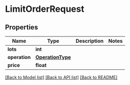 # LimitOrderRequest

## Properties
Name | Type | Description | Notes
------------ | ------------- | ------------- | -------------
**lots** | **int** |  | 
**operation** | [**OperationType**](OperationType.md) |  | 
**price** | **float** |  | 

[[Back to Model list]](../README.md#documentation-for-models) [[Back to API list]](../README.md#documentation-for-api-endpoints) [[Back to README]](../README.md)


